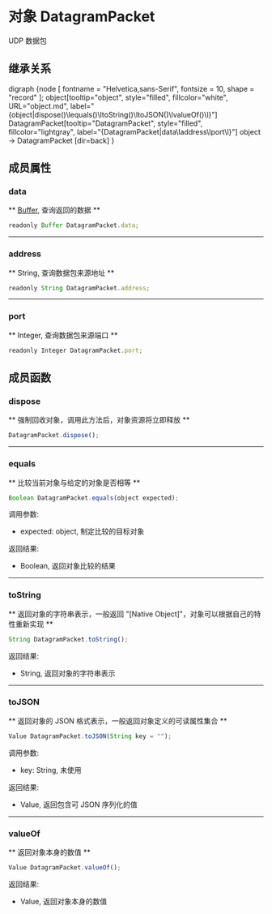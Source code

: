 # 对象 DatagramPacket
UDP 数据包

## 继承关系
<dot>digraph {node [ fontname = "Helvetica,sans-Serif", fontsize = 10, shape = "record" ];
object[tooltip="object", style="filled", fillcolor="white", URL="object.md", label="{object|dispose()\lequals()\ltoString()\ltoJSON()\lvalueOf()\l}"]
DatagramPacket[tooltip="DatagramPacket", style="filled", fillcolor="lightgray", label="{DatagramPacket|data\laddress\lport\l}"]
object -> DatagramPacket [dir=back]
}</dot>

## 成员属性
        
### data
** [Buffer](Buffer.md), 查询返回的数据 **

```JavaScript
readonly Buffer DatagramPacket.data;
```

--------------------------
### address
** String, 查询数据包来源地址 **

```JavaScript
readonly String DatagramPacket.address;
```

--------------------------
### port
** Integer, 查询数据包来源端口 **

```JavaScript
readonly Integer DatagramPacket.port;
```

## 成员函数
        
### dispose
** 强制回收对象，调用此方法后，对象资源将立即释放 **

```JavaScript
DatagramPacket.dispose();
```

--------------------------
### equals
** 比较当前对象与给定的对象是否相等 **

```JavaScript
Boolean DatagramPacket.equals(object expected);
```

调用参数:
* expected: object, 制定比较的目标对象

返回结果:
* Boolean, 返回对象比较的结果

--------------------------
### toString
** 返回对象的字符串表示，一般返回 "[Native Object]"，对象可以根据自己的特性重新实现 **

```JavaScript
String DatagramPacket.toString();
```

返回结果:
* String, 返回对象的字符串表示

--------------------------
### toJSON
** 返回对象的 JSON 格式表示，一般返回对象定义的可读属性集合 **

```JavaScript
Value DatagramPacket.toJSON(String key = "");
```

调用参数:
* key: String, 未使用

返回结果:
* Value, 返回包含可 JSON 序列化的值

--------------------------
### valueOf
** 返回对象本身的数值 **

```JavaScript
Value DatagramPacket.valueOf();
```

返回结果:
* Value, 返回对象本身的数值

